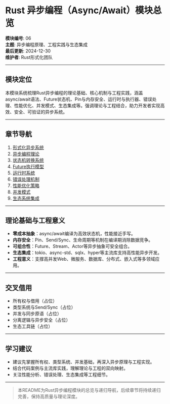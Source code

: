 # Rust 异步编程（Async/Await）模块总览

**模块编号**: 06  
**主题**: 异步编程原理、工程实践与生态集成  
**最后更新**: 2024-12-30  
**维护者**: Rust形式化团队

---

## 模块定位

本模块系统梳理Rust异步编程的理论基础、核心机制与工程实践，涵盖async/await语法、Future状态机、Pin与内存安全、运行时与执行器、错误处理、性能优化、并发模式、生态集成等。强调理论与工程结合，助力开发者实现高效、安全、可验证的异步系统。

---

## 章节导航

1. [形式化异步系统](01_formal_async_system.md)
2. [异步编程理论](02_async_theory.md)
3. [状态机转换系统](03_state_machine_theory.md)
4. [Future执行模型](04_future_execution.md)
5. [运行时系统](05_runtime_system.md)
6. [错误处理机制](06_error_handling.md)
7. [性能优化策略](07_performance_optimization.md)
8. [并发模式](../08_concurrency_patterns.md)
9. [生态系统集成](09_ecosystem_integration.md)

---

## 理论基础与工程意义

- **零成本抽象**：async/await编译为高效状态机，性能接近手写。
- **内存安全**：Pin、Send/Sync、生命周期等机制在编译期消除数据竞争。
- **可组合性**：Future、Stream、Actor等异步抽象可安全组合。
- **生态集成**：tokio、async-std、sqlx、hyper等主流库支持高性能异步开发。
- **工程意义**：支撑高并发Web、微服务、数据库、分布式、嵌入式等多领域应用。

---

## 交叉借用

- 所有权与借用（占位）
- 类型系统与Send/Sync（占位）
- 并发与同步原语（占位）
- 分离逻辑与异步安全（占位）
- 生态工具链（占位）

---

## 学习建议

- 建议先掌握所有权、类型系统、并发基础，再深入异步原理与工程实现。
- 结合代码案例与主流库实践，理解理论与工程的双向映射。
- 关注性能分析、错误处理、生态集成等工程细节。

---

> 本README为Rust异步编程模块的总览与递归导航，后续章节将持续递归完善，保持高质量与理论深度。
